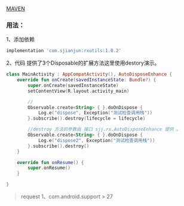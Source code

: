 [MAVEN](https://bintray.com/sjianjun/maven)
### 用法：
1、添加依赖
```groovy
implementation 'com.sjianjun:rxutils:1.0.2'
```
2、代码
提供了3个Disposable的扩展方法这里使用destory演示。
```kotlin
class MainActivity : AppCompatActivity(), AutoDisposeEnhance {
    override fun onCreate(savedInstanceState: Bundle?) {
        super.onCreate(savedInstanceState)
        setContentView(R.layout.activity_main)

        //
        Observable.create<String> { }.doOnDispose {
            Log.e("dispose", Exception("测试检查调用栈"))
        }.subscribe().destroy(lifecycle = lifecycle)

        //destroy 方法的参数由 接口 sjj.rx.AutoDisposeEnhance 提供 。
        Observable.create<String> { }.doOnDispose {
            Log.e("dispose2", Exception("测试检查调用栈"))
        }.subscribe().destroy()
    }

    override fun onResume() {
        super.onResume()
    }

}
```
>request
1、com.android.support > 27

